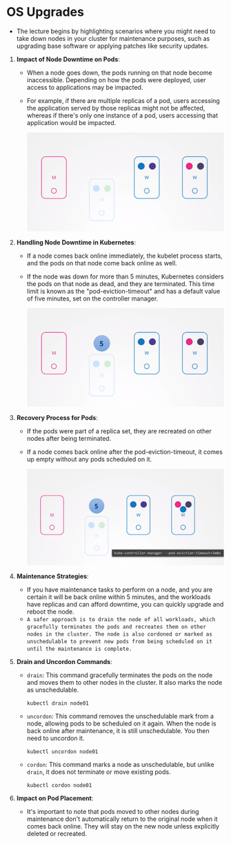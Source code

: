 # OS Upgrades

- The lecture begins by highlighting scenarios where you might need to take down nodes in your cluster for maintenance purposes, such as upgrading base software or applying patches like security updates.

1. **Impact of Node Downtime on Pods**:
   
   - When a node goes down, the pods running on that node become inaccessible. Depending on how the pods were deployed, user access to applications may be impacted.
   - For example, if there are multiple replicas of a pod, users accessing the application served by those replicas might not be affected, whereas if there's only one instance of a pod, users accessing that application would be impacted.
     
     ![os](../../images/os.png)
2. **Handling Node Downtime in Kubernetes**:
   
   * If a node comes back online immediately, the kubelet process starts, and the pods on that node come back online as well.
   * If the node was down for more than 5 minutes, Kubernetes considers the pods on that node as dead, and they are terminated. This time limit is known as the "pod-eviction-timeout" and has a default value of five minutes, set on the controller manager.
     
     ![os](../../images/os1.png)
3. **Recovery Process for Pods**:
   
   * If the pods were part of a replica set, they are recreated on other nodes after being terminated.
   * If a node comes back online after the pod-eviction-timeout, it comes up empty without any pods scheduled on it.
     
     ![os](../../images/os2.png)
4. **Maintenance Strategies**:
   
   * If you have maintenance tasks to perform on a node, and you are certain it will be back online within 5 minutes, and the workloads have replicas and can afford downtime, you can quickly upgrade and reboot the node.
   * `A safer approach is to drain the node of all workloads, which gracefully terminates the pods and recreates them on other nodes in the cluster. The node is also cordoned or marked as unschedulable to prevent new pods from being scheduled on it until the maintenance is complete.`
5. **Drain and Uncordon Commands**:
   
   * `drain`: This command gracefully terminates the pods on the node and moves them to other nodes in the cluster. It also marks the node as unschedulable.
     
     ```
     kubectl drain node01
     ```
   * `uncordon`: This command removes the unschedulable mark from a node, allowing pods to be scheduled on it again. When the node is back online after maintenance, it is still unschedulable. You then need to uncordon it.
     
     ```
     kubectl uncordon node01
     ```
   * `cordon`: This command marks a node as unschedulable, but unlike `drain`, it does not terminate or move existing pods.
     
     ```
     kubectl cordon node01
     ```
6. ​**Impact on Pod Placement**​:
   
   - It's important to note that pods moved to other nodes during maintenance don't automatically return to the original node when it comes back online. They will stay on the new node unless explicitly deleted or recreated.

